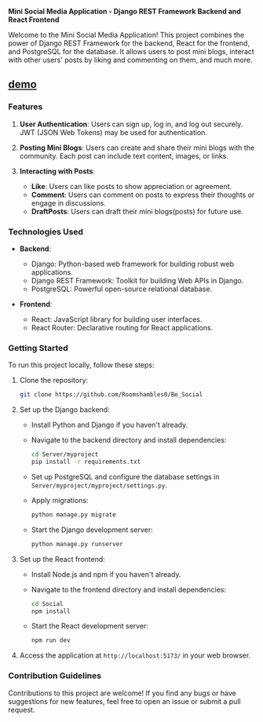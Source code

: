 **Mini Social Media Application - Django REST Framework Backend and React Frontend**

Welcome to the Mini Social Media Application! This project combines the power of Django REST Framework for the backend, React for the frontend, and PostgreSQL for the database. It allows users to post mini blogs, interact with other users' posts by liking and commenting on them, and much more.

## [demo](https://drive.google.com/file/d/1zgR7OvLKZMF4e3_cKtYzCNsIpmTIbCY7/view?usp=sharing)

### Features

1. **User Authentication**: Users can sign up, log in, and log out securely. JWT (JSON Web Tokens) may be used for authentication.

2. **Posting Mini Blogs**: Users can create and share their mini blogs with the community. Each post can include text content, images, or links.

3. **Interacting with Posts**:
   - **Like**: Users can like posts to show appreciation or agreement.
   - **Comment**: Users can comment on posts to express their thoughts or engage in discussions.
   - **DraftPosts**: Users can draft their mini blogs(posts) for future use.

### Technologies Used

- **Backend**:
  - Django: Python-based web framework for building robust web applications.
  - Django REST Framework: Toolkit for building Web APIs in Django.
  - PostgreSQL: Powerful open-source relational database.

- **Frontend**:
  - React: JavaScript library for building user interfaces.
  - React Router: Declarative routing for React applications.
  

### Getting Started

To run this project locally, follow these steps:

1. Clone the repository:

   ```bash
   git clone https://github.com/Roomshambles0/Be_Social
   ```

2. Set up the Django backend:
   - Install Python and Django if you haven't already.
   - Navigate to the backend directory and install dependencies:

     ```bash
     cd Server/myproject
     pip install -r requirements.txt
     ```

   - Set up PostgreSQL and configure the database settings in `Server/myproject/myproject/settings.py`.
   - Apply migrations:

     ```bash
     python manage.py migrate
     ```

   - Start the Django development server:

     ```bash
     python manage.py runserver
     ```

3. Set up the React frontend:
   - Install Node.js and npm if you haven't already.
   - Navigate to the frontend directory and install dependencies:

     ```bash
     cd Social
     npm install
     ```

   - Start the React development server:

     ```bash
     npm run dev
     ```

4. Access the application at  `http://localhost:5173/` in your web browser.

### Contribution Guidelines

Contributions to this project are welcome! If you find any bugs or have suggestions for new features, feel free to open an issue or submit a pull request.

